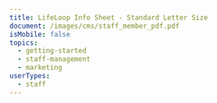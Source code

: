 ```yaml
---
title: LifeLoop Info Sheet - Standard Letter Size
document: /images/cms/staff_member_pdf.pdf
isMobile: false
topics:
  - getting-started
  - staff-management
  - marketing
userTypes:
  - staff
---
```

